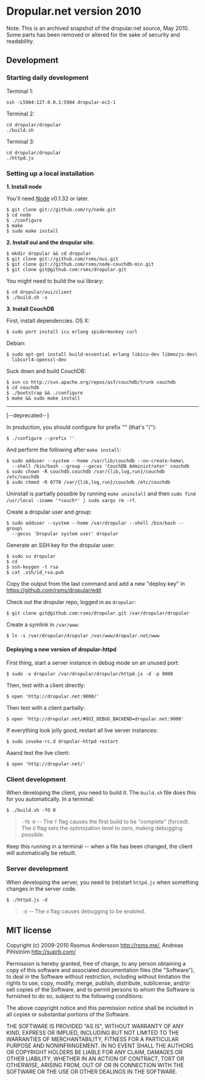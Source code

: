 # Dropular.net version 2010

Note: This is an archived snapshot of the dropular.net source, May 2010. Some parts has been removed or altered for the sake of security and readability.

## Development

### Starting daily development

Terminal 1:

    ssh -L5984:127.0.0.1:5984 dropular-ec2-1

Terminal 2:

    cd dropular/dropular
    ./build.sh

Terminal 3:

    cd dropular/dropular
    ./httpd.js

### Setting up a local installation

**1. Install node**

You'll need [Node](http://nodejs.org/) v0.1.32 or later.

    $ git clone git://github.com/ry/node.git
    $ cd node
    $ ./configure
    $ make 
    $ sudo make install

**2. Install oui and the dropular site.**

    $ mkdir dropular && cd dropular
    $ git clone git://github.com/rsms/oui.git
    $ git clone git://github.com/rsms/node-couchdb-min.git
    $ git clone git@github.com:rsms/dropular.git

You might need to build the oui library:

    $ cd dropular/oui/client
    $ ./build.sh -s

**3. Install CouchDB**

First, install dependencies.
OS X:

    $ sudo port install icu erlang spidermonkey curl

Debian:

    $ sudo apt-get install build-essential erlang libicu-dev libmozjs-dev\
      libcurl4-openssl-dev

Suck down and build CouchDB:

    $ svn co http://svn.apache.org/repos/asf/couchdb/trunk couchdb
    $ cd couchdb
    $ ./bootstrap && ./configure
    $ make && sudo make install


----

[--deprecated--]

In production, you should configure for prefix "" (that's "/"):

    $ ./configure --prefix ''

And perform the following after `make install`:

    $ sudo adduser --system --home /var/lib/couchdb --no-create-home\
      --shell /bin/bash --group --gecos 'CouchDB Administrator' couchdb
    $ sudo chown -R couchdb.couchdb /var/{lib,log,run}/couchdb /etc/couchdb
    $ sudo chmod -R 0770 /var/{lib,log,run}/couchdb /etc/couchdb

Uninstall is partially possible by running `make uninstall` and then `sudo find /usr/local -iname '*couch*' | sudo xargs rm -rf`.

Create a dropular user and group:

    $ sudo adduser --system --home /var/dropular --shell /bin/bash --group\
      --gecos 'Dropular system user' dropular

Generate an SSH key for the dropular user:

    $ sudo su dropular
    $ cd
    $ ssh-keygen -t rsa
    $ cat .ssh/id_rsa.pub

Copy the output from the last command and add a new "deploy key" in https://github.com/rsms/dropular/edit

Check out the dropular repo, logged in as `dropular`:

    $ git clone git@github.com:rsms/dropular.git /var/dropular/dropular

Create a symlink in `/var/www`:

    $ ln -s /var/dropular/dropular /var/www/dropular.net/www

#### Deploying a new version of dropular-httpd

First thing, start a server instance in debug mode on an unused port:

    $ sudo -u dropular /var/dropular/dropular/httpd.js -d -p 9000

Then, test with a client directly:

    $ open 'http://dropular.net:9000/'

Then test with a client partially:

    $ open 'http://dropular.net/#OUI_DEBUG_BACKEND=dropular.net:9000'

If everything look jolly good, restart all live server instances:

    $ sudo invoke-rc.d dropular-httpd restart

Aaand test the live client:

    $ open 'http://dropular.net/'


### Client development

When developing the client, you need to build it. The `build.sh` file does this for you automatically. In a terminal:

    $ ./build.sh -fO 0

> `-fO 0` -- The `f` flag causes the first build to be "complete" (forced). The `O` flag sets the optimization level to zero, making debugging possible.

Keep this running in a terminal -- when a file has been changed, the client will automatically be rebuilt.


### Server development

When developing the server, you need to (re)start `httpd.js` when something changes in the server code.

    $ ./httpd.js -d

> `-d` -- The `d` flag causes debugging to be enabled.


## MIT license

Copyright (c) 2009-2010 Rasmus Andersson <http://rsms.me/>, Andreas Pihlström <http://suprb.com/>

Permission is hereby granted, free of charge, to any person obtaining a copy
of this software and associated documentation files (the "Software"), to deal
in the Software without restriction, including without limitation the rights
to use, copy, modify, merge, publish, distribute, sublicense, and/or sell
copies of the Software, and to permit persons to whom the Software is
furnished to do so, subject to the following conditions:

The above copyright notice and this permission notice shall be included in
all copies or substantial portions of the Software.

THE SOFTWARE IS PROVIDED "AS IS", WITHOUT WARRANTY OF ANY KIND, EXPRESS OR
IMPLIED, INCLUDING BUT NOT LIMITED TO THE WARRANTIES OF MERCHANTABILITY,
FITNESS FOR A PARTICULAR PURPOSE AND NONINFRINGEMENT. IN NO EVENT SHALL THE
AUTHORS OR COPYRIGHT HOLDERS BE LIABLE FOR ANY CLAIM, DAMAGES OR OTHER
LIABILITY, WHETHER IN AN ACTION OF CONTRACT, TORT OR OTHERWISE, ARISING FROM,
OUT OF OR IN CONNECTION WITH THE SOFTWARE OR THE USE OR OTHER DEALINGS IN
THE SOFTWARE.
